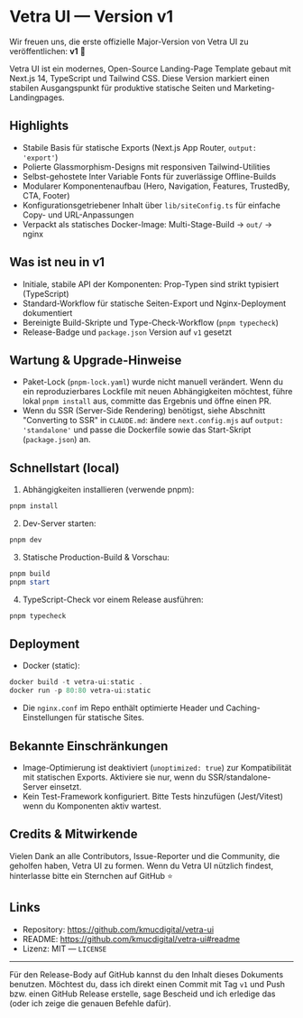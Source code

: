 # Vetra UI — Version v1

Wir freuen uns, die erste offizielle Major-Version von Vetra UI zu veröffentlichen: **v1** 🎉

Vetra UI ist ein modernes, Open-Source Landing-Page Template gebaut mit Next.js 14, TypeScript und Tailwind CSS. Diese Version markiert einen stabilen Ausgangspunkt für produktive statische Seiten und Marketing-Landingpages.

## Highlights

- Stabile Basis für statische Exports (Next.js App Router, `output: 'export'`)
- Polierte Glassmorphism-Designs mit responsiven Tailwind-Utilities
- Selbst-gehostete Inter Variable Fonts für zuverlässige Offline-Builds
- Modularer Komponentenaufbau (Hero, Navigation, Features, TrustedBy, CTA, Footer)
- Konfigurationsgetriebener Inhalt über `lib/siteConfig.ts` für einfache Copy- und URL-Anpassungen
- Verpackt als statisches Docker-Image: Multi-Stage-Build → `out/` → nginx

## Was ist neu in v1

- Initiale, stabile API der Komponenten: Prop-Typen sind strikt typisiert (TypeScript)
- Standard-Workflow für statische Seiten-Export und Nginx-Deployment dokumentiert
- Bereinigte Build-Skripte und Type-Check-Workflow (`pnpm typecheck`)
- Release-Badge und `package.json` Version auf `v1` gesetzt

## Wartung & Upgrade-Hinweise

- Paket-Lock (`pnpm-lock.yaml`) wurde nicht manuell verändert. Wenn du ein reproduzierbares Lockfile mit neuen Abhängigkeiten möchtest, führe lokal `pnpm install` aus, committe das Ergebnis und öffne einen PR.
- Wenn du SSR (Server-Side Rendering) benötigst, siehe Abschnitt "Converting to SSR" in `CLAUDE.md`: ändere `next.config.mjs` auf `output: 'standalone'` und passe die Dockerfile sowie das Start-Skript (`package.json`) an.

## Schnellstart (local)

1. Abhängigkeiten installieren (verwende pnpm):

```powershell
pnpm install
```

2. Dev-Server starten:

```powershell
pnpm dev
```

3. Statische Production-Build & Vorschau:

```powershell
pnpm build
pnpm start
```

4. TypeScript-Check vor einem Release ausführen:

```powershell
pnpm typecheck
```

## Deployment

- Docker (static):

```powershell
docker build -t vetra-ui:static .
docker run -p 80:80 vetra-ui:static
```

- Die `nginx.conf` im Repo enthält optimierte Header und Caching-Einstellungen für statische Sites.

## Bekannte Einschränkungen

- Image-Optimierung ist deaktiviert (`unoptimized: true`) zur Kompatibilität mit statischen Exports. Aktiviere sie nur, wenn du SSR/standalone-Server einsetzt.
- Kein Test-Framework konfiguriert. Bitte Tests hinzufügen (Jest/Vitest) wenn du Komponenten aktiv wartest.

## Credits & Mitwirkende

Vielen Dank an alle Contributors, Issue-Reporter und die Community, die geholfen haben, Vetra UI zu formen. Wenn du Vetra UI nützlich findest, hinterlasse bitte ein Sternchen auf GitHub ⭐

## Links

- Repository: https://github.com/kmucdigital/vetra-ui
- README: https://github.com/kmucdigital/vetra-ui#readme
- Lizenz: MIT — `LICENSE`

---

Für den Release-Body auf GitHub kannst du den Inhalt dieses Dokuments benutzen. Möchtest du, dass ich direkt einen Commit mit Tag `v1` und Push bzw. einen GitHub Release erstelle, sage Bescheid und ich erledige das (oder ich zeige die genauen Befehle dafür).
